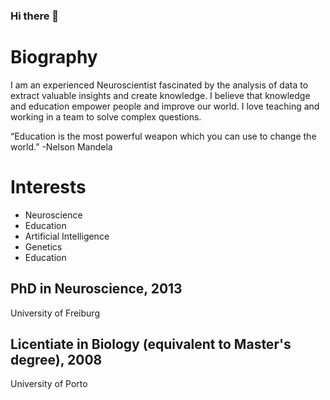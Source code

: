### Hi there 👋

# Biography
I am an experienced Neuroscientist fascinated by the analysis of data to extract valuable insights and create knowledge. I believe that knowledge and education empower people and improve our world. I love teaching and working in a team to solve complex questions.

“Education is the most powerful weapon which you can use to change the world.” -Nelson Mandela

# Interests

- Neuroscience
- Education
- Artificial Intelligence
- Genetics
- Education


## PhD in Neuroscience, 2013

University of Freiburg

## Licentiate in Biology (equivalent to Master's degree), 2008

University of Porto

<!--
**amgfernandes/amgfernandes** is a ✨ _special_ ✨ repository because its `README.md` (this file) appears on your GitHub profile.

Here are some ideas to get you started:

- 🔭 I’m currently working on ...
- 🌱 I’m currently learning ...
- 👯 I’m looking to collaborate on ...
- 🤔 I’m looking for help with ...
- 💬 Ask me about ...
- 📫 How to reach me: ...
- 😄 Pronouns: ...
- ⚡ Fun fact: ...
-->
